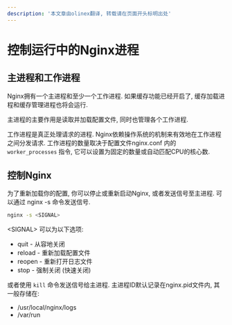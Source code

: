 ```yaml
---
description: '本文章由olinex翻译, 转载请在页面开头标明出处'
---
```


# 控制运行中的Nginx进程

## 主进程和工作进程

Nginx拥有一个主进程和至少一个工作进程. 如果缓存功能已经开启了, 缓存加载进程和缓存管理进程也将会运行.

主进程的主要作用是读取并加载配置文件, 同时也管理各个工作进程.

工作进程是真正处理请求的进程. Nginx依赖操作系统的机制来有效地在工作进程之间分发请求. 工作进程的数量取决于配置文件nginx.conf 内的 `worker_processes` 指令, 它可以设置为固定的数量或自动匹配CPU的核心数.

## 控制Nginx

为了重新加载你的配置, 你可以停止或重新启动Nginx, 或者发送信号至主进程. 可以通过 nginx -s 命令发送信号.

```bash
nginx -s <SIGNAL>
```

&lt;SIGNAL&gt; 可以为以下选项:

* quit - 从容地关闭
* reload - 重新加载配置文件
* reopen - 重新打开日志文件
* stop - 强制关闭 \(快速关闭\) 

或者使用 `kill` 命令发送信号给主进程. 主进程ID默认记录在nginx.pid文件内, 其一般存储在:

* /usr/local/nginx/logs
* /var/run

